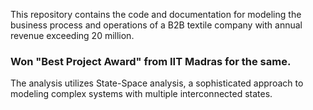 This repository contains the code and documentation for modeling the business process and operations of a B2B textile company with annual revenue exceeding 20 million.
### Won "Best Project Award" from IIT Madras for the same.
The analysis utilizes State-Space analysis, a sophisticated approach to modeling complex systems with multiple interconnected states.
